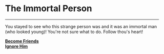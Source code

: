 # The Immortal Person

---

You stayed to see who this strange person was and it was an immortal man (who looked young)! You're not sure what to do. Follow thou's heart!

[**Become Friends**](help-escape.md)  
[**Ignore Him**](find-way.md)
